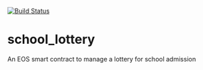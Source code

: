 [![Build Status](https://travis-ci.com/cipherzzz/school_lottery.svg?branch=master)](https://travis-ci.com/cipherzzz/school_lottery)

# school_lottery
An EOS smart contract to manage a lottery for school admission
